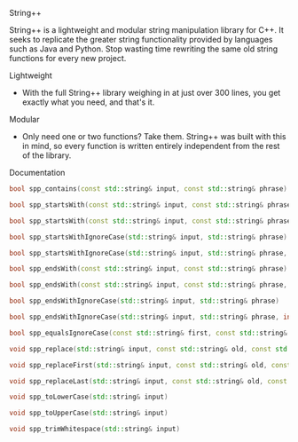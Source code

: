 String++

String++ is a lightweight and modular string manipulation library for C++. It seeks to replicate the greater string functionality provided by languages such as Java and Python. Stop wasting time rewriting the same old string functions for every new project.

Lightweight

- With the full String++ library weighing in at just over 300 lines, you get exactly what you need, and that's it.

Modular

- Only need one or two functions? Take them. String++ was built with this in mind, so every function is written entirely independent from the rest of the library.

Documentation

```C++
bool spp_contains(const std::string& input, const std::string& phrase)
```

```C++
bool spp_startsWith(const std::string& input, const std::string& phrase)
```

```C++
bool spp_startsWith(const std::string& input, const std::string& phrase, int offset)
```

```C++
bool spp_startsWithIgnoreCase(std::string& input, std::string& phrase)
```

```C++
bool spp_startsWithIgnoreCase(std::string& input, std::string& phrase, int offset)
```

```C++
bool spp_endsWith(const std::string& input, const std::string& phrase)
```

```C++
bool spp_endsWith(const std::string& input, const std::string& phrase, int offset)
```

```C++
bool spp_endsWithIgnoreCase(std::string& input, std::string& phrase)
```

```C++
bool spp_endsWithIgnoreCase(std::string& input, std::string& phrase, int offset)
```

```C++
bool spp_equalsIgnoreCase(const std::string& first, const std::string& second)
```

```C++
void spp_replace(std::string& input, const std::string& old, const std::string& replacement)
```

```C++
void spp_replaceFirst(std::string& input, const std::string& old, const std::string& replacement)
```

```C++
void spp_replaceLast(std::string& input, const std::string& old, const std::string& replacement)
```

```C++
void spp_toLowerCase(std::string& input)
```

```C++
void spp_toUpperCase(std::string& input)
```

```C++
void spp_trimWhitespace(std::string& input)
```
